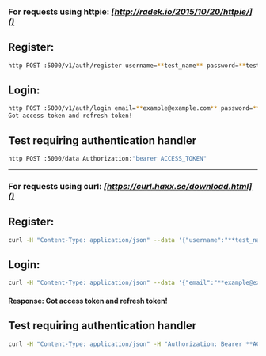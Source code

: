 ### For requests using httpie: *[http://radek.io/2015/10/20/httpie/]()*

## Register:

```sh
http POST :5000/v1/auth/register username=**test_name** password=**test_password** email=**example@example.com**
```

## Login:

```sh
http POST :5000/v1/auth/login email=**example@example.com** password=**test_password**
Got access token and refresh token!
```

## Test requiring authentication handler

```sh
http POST :5000/data Authorization:"bearer ACCESS_TOKEN"
```

------------------------------------------------------------------------------------------------------------------------

### For requests using curl: *[https://curl.haxx.se/download.html]()*

## Register:

```sh
curl -H "Content-Type: application/json" --data '{"username":"**test_name**","password":"**test_password**", "email":"**example@example.com**"}' http://localhost:5000/v1/auth/register
```

## Login:

```sh
curl -H "Content-Type: application/json" --data '{"email":"**example@example.com**", "password":"**test_password**"}' http://localhost:5000/v1/auth/login
```

#### Response: Got access token and refresh token!

## Test requiring authentication handler

```sh
curl -H "Content-Type: application/json" -H "Authorization: Bearer **ACCESS_TOKEN**" http://localhost:5000/data
```
